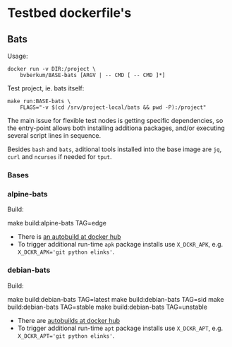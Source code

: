 # Testbed dockerfile's

## Bats

Usage:

```
docker run -v DIR:/project \
    bvberkum/BASE-bats [ARGV | -- CMD [ -- CMD ]*]
```

Test project, ie. bats itself:

```
make run:BASE-bats \
    FLAGS="-v $(cd /srv/project-local/bats && pwd -P):/project"
```

The main issue for flexible test nodes is getting specific dependencies, so the
entry-point allows both installing additiona packages, and/or executing several
script lines in sequence.

Besides `bash` and `bats`, aditional tools installed into the base image are
`jq`, `curl` and `ncurses` if needed for ``tput``.

### Bases

### alpine-bats
Build:

  make build:alpine-bats TAG=edge

- There is [an autobuild at docker hub](https://hub.docker.com/r/bvberkum/alpine-bats/)
- To trigger additional run-time `apk` package installs use `X_DCKR_APK`, e.g. ``X_DCKR_APK='git python elinks'``.

### debian-bats
Build:

  make build:debian-bats TAG=latest
  make build:debian-bats TAG=sid
  make build:debian-bats TAG=stable
  make build:debian-bats TAG=unstable

- There are [autobuilds at docker hub](https://hub.docker.com/r/bvberkum/alpine-bats/)
- To trigger additional run-time `apt` package installs use `X_DCKR_APT`, e.g.
  ``X_DCKR_APT='git python elinks'``.
